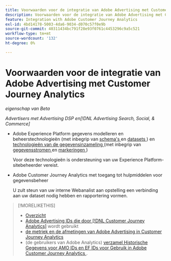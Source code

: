```yaml
---
title: Voorwaarden voor de integratie van Adobe Advertising met Customer Journey Analytics
description: Voorwaarden voor de integratie van Adobe Advertising met Customer Journey Analytics
feature: Integration with Adobe Customer Journey Analytics
exl-id: 4bd14178-5003-4da6-9034-d070c57f0e9b
source-git-commit: 40311434bc791f28e93f0761c4453296c9a5c521
workflow-type: tm+mt
source-wordcount: '132'
ht-degree: 0%

---
```


# Voorwaarden voor de integratie van Adobe Advertising met Customer Journey Analytics

*eigenschap van Beta*

*Advertisers met Advertising DSP en[!DNL Advertising Search, Social, & Commerce]*

* Adobe Experience Platform gegevens modelleren en beheerstechnologieën (met inbegrip van [ schema&#39;s ](https://experienceleague.adobe.com/nl/docs/experience-platform/xdm/home) en [ datasets ](https://experienceleague.adobe.com/nl/docs/experience-platform/catalog/datasets/overview)) en [ technologieën van de gegevensinzameling ](https://experienceleague.adobe.com/nl/docs/experience-platform/collection/home) (met inbegrip van [ gegevensstromen ](https://experienceleague.adobe.com/nl/docs/experience-platform/datastreams/overview) en [ markeringen ](https://experienceleague.adobe.com/nl/docs/experience-platform/tags/home))

  Voor deze technologieën is ondersteuning van uw Experience Platform-sitebeheerder vereist.

* Adobe Customer Journey Analytics met toegang tot hulpmiddelen voor gegevensbeheer

  U zult steun van uw interne Webanalist aan opstelling een verbinding aan uw dataset nodig hebben en rapportering vormen.

>[!MORELIKETHIS]
>
>* [ Overzicht ](overview.md)
>* [ Adobe Advertising IDs die door  [!DNL Customer Journey Analytics]](ids.md) wordt gebruikt
>* [ de metriek en de afmetingen van Adobe Advertising in Customer Journey Analytics ](advertising-data-in-cja.md)
>* (de gebruikers van Adobe Analytics) [ verzamel Historische Gegevens voor AMO IDs en EF IDs voor Gebruik in Adobe Customer Journey Analytics ](/help/integrations/analytics/rvars-to-evars.md).
